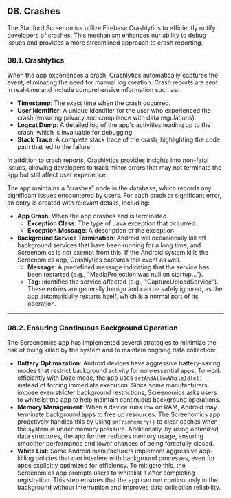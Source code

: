 ## 08. Crashes

The Stanford Screenomics utilize Firebase Crashlytics to efficiently notify developers of crashes. This mechanism enhances our ability to debug issues and provides a more streamlined approach to crash reporting.

### 08.1. Crashlytics

When the app experiences a crash, Crashlytics automatically captures the event, eliminating the need for manual log creation. Crash reports are sent in real-time and include comprehensive information such as:
* **Timestamp**: The exact time when the crash occurred.
* **User Identifier**: A unique identifier for the user who experienced the crash (ensuring privacy and compliance with data regulations).
* **Logcat Dump**: A detailed log of the app's activities leading up to the crash, which is invaluable for debugging.
* **Stack Trace**: A complete stack trace of the crash, highlighting the code path that led to the failure.

In addition to crash reports, Crashlytics provides insights into non-fatal issues, allowing developers to track minor errors that may not terminate the app but still affect user experience.

The app maintains a "crashes" node in the database, which records any significant issues encountered by users. For each crash or significant error, an entry is created with relevant details, including:
* **App Crash**: When the app crashes and is terminated.
  * **Exception Class**: The type of Java exception that occurred.
  * **Exception Message**: A description of the exception.
* **Background Service Termination**: Android will occasionally kill off background services that have been running for a long time, and Screenomics is not exempt from this. If the Android system kills the Screenomics app, Crashlytics captures this event as well.
  * **Message**: A predefined message indicating that the service has been restarted (e.g., "MediaProjection was null on startup…").
  * **Tag**: Identifies the service affected (e.g., "CaptureUploadService").
These entries are generally benign and can be safely ignored, as the app automatically restarts itself, which is a normal part of its operation.

---

### 08.2. Ensuring Continuous Background Operation

The Screenomics app has implemented several strategies to minimize the risk of being killed by the system and to maintain ongoing data collection:

* **Battery Optimazation**: Android devices have aggressive battery-saving modes that restrict background activity for non-essential apps. To work efficiently with Doze mode, the app uses `setAndAllowWhileIdle()` instead of forcing immediate execution. Since some manufacturers impose even stricter background restrictions, Screenomics asks users to whitelist the app to help maintain continuous background operations.
* **Memory Management**: When a device runs low on RAM, Android may terminate background apps to free up resources. The Screenomics app proactively handles this by using `onTrimMemory()` to clear caches when the system is under memory pressure. Additionally, by using optimized data structures, the app further reduces memory usage, ensuring smoother performance and lower chances of being forcefully closed.
* **White List**: Some Android manufacturers implement aggressive app-killing policies that can interfere with background processes, even for apps explicitly optimized for efficiency. To mitigate this, the Screenomics app prompts users to whitelist it after completing registration. This step ensures that the app can run continuously in the background without interruption and improves data collection reliability.





